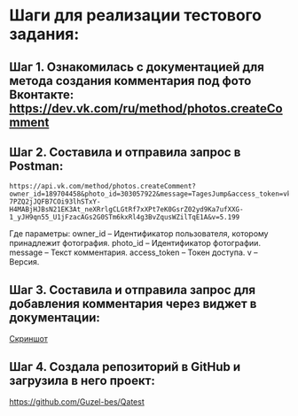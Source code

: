 # **Шаги для реализации тестового задания:**        
## Шаг 1. Ознакомилась с документацией для метода создания комментария под фото Вконтакте: https://dev.vk.com/ru/method/photos.createComment     
## Шаг 2. Составила и отправила запрос в Postman:
```
https://api.vk.com/method/photos.createComment?owner_id=189704458&photo_id=303057922&message=TagesJump&access_token=vk1.a.nlwxB0jIAmx6akFTC9AW_K99Q8RfMAUwQBLG5SwFBg5P14wnEatyD8aloKxXCtBdLDV7Xeyb6I1Unvlr2-7PZQ2jJQFB7COi93lhSTxY-H4MABjHJBsN21EK3At_neXRrlgCLGtRf7xXPt7eK0GsrZ02yd9Ka7ufXXG-1_yJH9qn55_U1jFzacAGs2G0STm6kxRl4g3BvZqusWZilTqE1A&v=5.199
```        
Где параметры:
owner_id – Идентификатор пользователя, которому принадлежит фотография.
photo_id – Идентификатор фотографии.
message – Текст комментария.
access_token – Токен доступа.
v – Версия.                                        
## Шаг 3. Составила и отправила запрос для добавления комментария через виджет в документации:
[Скриншот](https://github.com/Guzel-bes/Qatest/blob/main/%D0%A7%D0%B5%D1%80%D0%B5%D0%B7%20API%20VK.png)      
## Шаг 4. Создала репозиторий в GitHub и загрузила в него проект:
https://github.com/Guzel-bes/Qatest
